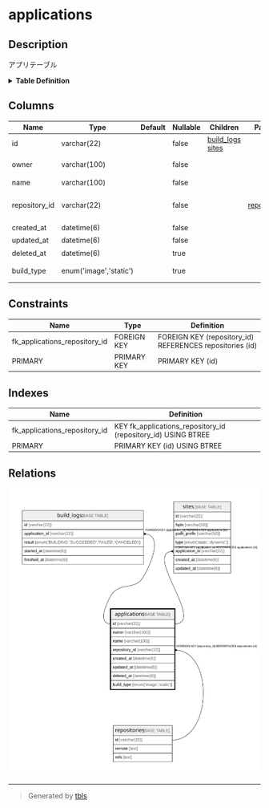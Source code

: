 # applications

## Description

アプリテーブル

<details>
<summary><strong>Table Definition</strong></summary>

```sql
CREATE TABLE `applications` (
  `id` varchar(22) NOT NULL COMMENT 'アプリID',
  `owner` varchar(100) NOT NULL COMMENT 'アプリ所有者',
  `name` varchar(100) NOT NULL COMMENT 'アプリ名',
  `repository_id` varchar(22) NOT NULL COMMENT 'アプリのリポジトリID',
  `created_at` datetime(6) NOT NULL COMMENT '作成日時',
  `updated_at` datetime(6) NOT NULL COMMENT '更新日時',
  `deleted_at` datetime(6) DEFAULT NULL COMMENT '削除日時',
  `build_type` enum('image','static') DEFAULT NULL COMMENT 'ビルドタイプ',
  PRIMARY KEY (`id`),
  KEY `fk_applications_repository_id` (`repository_id`),
  CONSTRAINT `fk_applications_repository_id` FOREIGN KEY (`repository_id`) REFERENCES `repositories` (`id`)
) ENGINE=InnoDB DEFAULT CHARSET=utf8mb4 COMMENT='アプリテーブル'
```

</details>

## Columns

| Name | Type | Default | Nullable | Children | Parents | Comment |
| ---- | ---- | ------- | -------- | -------- | ------- | ------- |
| id | varchar(22) |  | false | [build_logs](build_logs.md) [sites](sites.md) |  | アプリID |
| owner | varchar(100) |  | false |  |  | アプリ所有者 |
| name | varchar(100) |  | false |  |  | アプリ名 |
| repository_id | varchar(22) |  | false |  | [repositories](repositories.md) | アプリのリポジトリID |
| created_at | datetime(6) |  | false |  |  | 作成日時 |
| updated_at | datetime(6) |  | false |  |  | 更新日時 |
| deleted_at | datetime(6) |  | true |  |  | 削除日時 |
| build_type | enum('image','static') |  | true |  |  | ビルドタイプ |

## Constraints

| Name | Type | Definition |
| ---- | ---- | ---------- |
| fk_applications_repository_id | FOREIGN KEY | FOREIGN KEY (repository_id) REFERENCES repositories (id) |
| PRIMARY | PRIMARY KEY | PRIMARY KEY (id) |

## Indexes

| Name | Definition |
| ---- | ---------- |
| fk_applications_repository_id | KEY fk_applications_repository_id (repository_id) USING BTREE |
| PRIMARY | PRIMARY KEY (id) USING BTREE |

## Relations

![er](applications.svg)

---

> Generated by [tbls](https://github.com/k1LoW/tbls)
